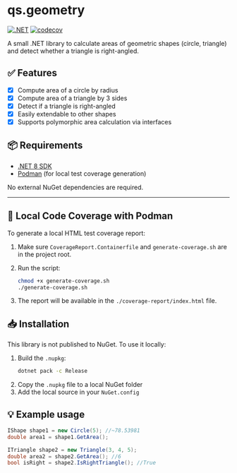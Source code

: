 # qs.geometry

[![.NET](https://github.com/nistrux/qs.geometry/actions/workflows/dotnet.yml/badge.svg)](https://github.com/nistrux/qs.geometry/actions/workflows/dotnet.yml)
[![codecov](https://codecov.io/gh/nistrux/qs.geometry/branch/master/graph/badge.svg)](https://codecov.io/gh/nistrux/qs.geometry)


A small .NET library to calculate areas of geometric shapes (circle, triangle) and detect whether a triangle is right-angled.

## ✅ Features

- [x] Compute area of a circle by radius
- [x] Compute area of a triangle by 3 sides
- [x] Detect if a triangle is right-angled
- [x] Easily extendable to other shapes
- [x] Supports polymorphic area calculation via interfaces

## 📦 Requirements

- [.NET 8 SDK](https://dotnet.microsoft.com/en-us/download/dotnet/8.0)
- [Podman](https://podman.io/) (for local test coverage generation)

No external NuGet dependencies are required.

---

## 🧪 Local Code Coverage with Podman

To generate a local HTML test coverage report:

1. Make sure `CoverageReport.Containerfile` and `generate-coverage.sh` are in the project root.
2. Run the script:

   ```bash
   chmod +x generate-coverage.sh
   ./generate-coverage.sh
   ```
3. The report will be available in the `./coverage-report/index.html` file.
## 📥 Installation

This library is not published to NuGet. To use it locally:

1. Build the `.nupkg`:
   ```bash
   dotnet pack -c Release
   ```
2. Copy the `.nupkg` file to a local NuGet folder
3. Add the local source in your `NuGet.config`

## 💡 Example usage

```csharp
IShape shape1 = new Circle(5); //~78.53981
double area1 = shape1.GetArea();

ITriangle shape2 = new Triangle(3, 4, 5);
double area2 = shape2.GetArea(); //6
bool isRight = shape2.IsRightTriangle(); //True
```
